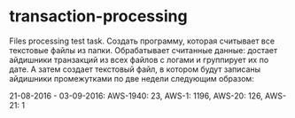 # transaction-processing
Files processing test task.
Создать программу, которая считывает все текстовые файлы из папки.
Обрабатывает считанные данные: достает айдишники транзакций из всех файлов с логами и группирует их по дате.
А затем создает текстовый файл, в котором будут записаны айдишники промежутками по две недели следующим образом:

21-08-2016 - 03-09-2016: 
AWS-1940: 23, AWS-1: 1196, AWS-20: 126, AWS-21: 1
